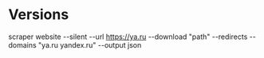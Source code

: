 # Versions

scraper website --silent --url https://ya.ru --download "path" --redirects --domains "ya.ru yandex.ru" --output json
